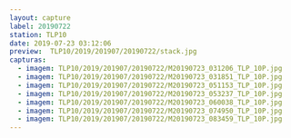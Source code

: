 ```yaml
---
layout: capture
label: 20190722
station: TLP10
date: 2019-07-23 03:12:06
preview:  TLP10/2019/201907/20190722/stack.jpg
capturas:
  - imagem: TLP10/2019/201907/20190722/M20190723_031206_TLP_10P.jpg
  - imagem: TLP10/2019/201907/20190722/M20190723_031851_TLP_10P.jpg
  - imagem: TLP10/2019/201907/20190722/M20190723_051153_TLP_10P.jpg
  - imagem: TLP10/2019/201907/20190722/M20190723_053237_TLP_10P.jpg
  - imagem: TLP10/2019/201907/20190722/M20190723_060038_TLP_10P.jpg
  - imagem: TLP10/2019/201907/20190722/M20190723_074950_TLP_10P.jpg
  - imagem: TLP10/2019/201907/20190722/M20190723_083459_TLP_10P.jpg
---
```

